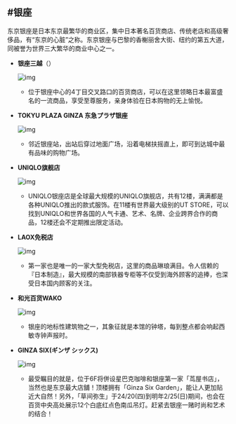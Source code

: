 ## #银座

东京银座是日本东京最繁华的商业区，集中日本著名百货商店、传统老店和高级奢侈品，有“东京的心脏”之称。东京银座与巴黎的香榭丽舍大街、纽约的第五大道，同被誉为世界三大繁华的商业中心之一。



- **银座三越**（）

  ![img](http://p2-q.mafengwo.net/s11/M00/B6/DA/wKgBEFtVVliATW_3AAYFoxZMbfM65.jpeg?imageView2%2F2%2Fw%2F680%2Fq%2F90)

  - 位于银座中心的4丁目交叉路口的百货商店，可以在这里领略日本最富盛名的一流商品，享受至尊服务，亲身体验在日本购物的无上愉悦。

    

- **TOKYU PLAZA GINZA 东急プラザ银座**

  ![img](http://p4-q.mafengwo.net/s11/M00/B6/E3/wKgBEFtVVmeAN0GRAAlyy4rN3jY68.jpeg?imageView2%2F2%2Fw%2F680%2Fq%2F90)

  - 邻近银座站，出站后穿过地面广场，沿着电梯扶摇直上，即可到达城中最有品味的购物广场。

    

- **UNIQLO旗舰店**

  ![img](http://b2-q.mafengwo.net/s11/M00/B6/EF/wKgBEFtVVnWADn4sAAIGDw5MgUY20.jpeg?imageView2%2F2%2Fw%2F680%2Fq%2F90)

  - UNIQLO银座店是全球最大规模的UNIQLO旗舰店，共有12楼，满满都是各种UNIQLO推出的款式服饰。在11楼有世界最大级别的UT STORE，可以找到UNIQLO和世界各国的人气卡通、艺术、名牌、企业跨界合作的商品，12楼还会不定期推出限定活动。

    

- **LAOX免税店**

  ![img](http://n2-q.mafengwo.net/s11/M00/B6/FF/wKgBEFtVVomABh8eAAJrGLVAvv852.jpeg?imageView2%2F2%2Fw%2F680%2Fq%2F90)

  - 第一家也是唯一的一家大型免税店，这里的商品琳琅满目。令人信赖的『日本制造』，最大规模的南部铁器专柜等不仅受到海外顾客的追捧，也深受日本国内顾客的关注。

    

- **和光百货WAKO**

  ![img](http://b2-q.mafengwo.net/s11/M00/B7/0A/wKgBEFtVVpeASCn0AAFooHM9hzc89.jpeg?imageView2%2F2%2Fw%2F680%2Fq%2F90)

  - 银座的地标性建筑物之一，其象征就是本馆的钟塔，每到整点都会响起西敏寺钟声报时。 

    

- **GINZA SIX(ギンザ シックス)**

  ![img](http://n3-q.mafengwo.net/s11/M00/AD/D6/wKgBEFtIN5GACsSkAAKsHS0f82I23.jpeg?imageView2%2F2%2Fw%2F680%2Fq%2F90)

  - 最受瞩目的就是，位于6F将併设星巴克咖啡和银座第一家「茑屋书店」，当然也是东京最大店舖！顶楼拥有「Ginza Six Garden」，能让人更加贴近大自然！另外，「草间弥生」于24/20(四)到明年2/25(日)期间，也会在百货中央高处展示12个白底红点色南瓜吊灯。赶紧去银座一赌时尚和艺术的结合！

  